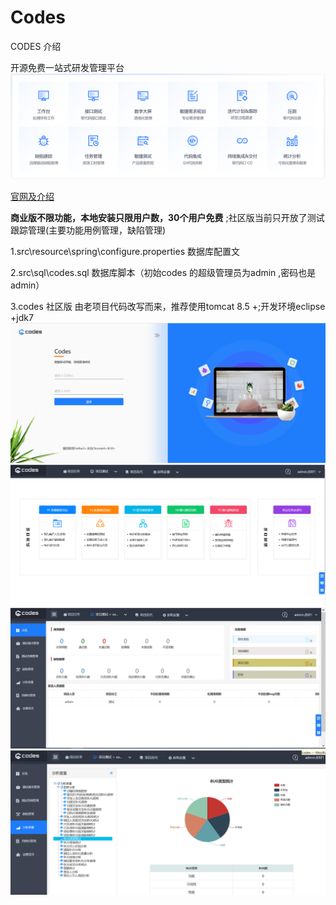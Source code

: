 # Codes

CODES 介绍

 开源免费一站式研发管理平台
![输入图片说明](https://github.com/codes-1/icodes/blob/main/WebRoot/5.png)

 [官网及介绍](http://icodes.work)


 **商业版不限功能，本地安装只限用户数，30个用户免费** ;社区版当前只开放了测试跟踪管理(主要功能用例管理，缺陷管理)


1.src\resource\spring\configure.properties 数据库配置文

2.src\sql\codes.sql 数据库脚本（初始codes 的超级管理员为admin ,密码也是admin）

3.codes 社区版 由老项目代码改写而来，推荐使用tomcat 8.5 +;开发环境eclipse +jdk7
![输入图片说明](https://github.com/codes-1/icodes/blob/main/WebRoot/1.png)
![输入图片说明](https://github.com/codes-1/icodes/blob/main/WebRoot/2.png)
![输入图片说明](https://github.com/codes-1/icodes/blob/main/WebRoot/3.jpg)
![输入图片说明](https://github.com/codes-1/icodes/blob/main/WebRoot/4.png)
